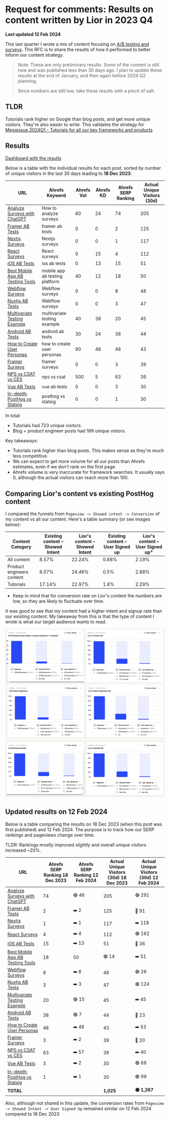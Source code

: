 # Request for comments: Results on content written by Lior in 2023 Q4

**Last updated 12 Feb 2024**

This last quarter I wrote a mix of content focusing on [A/B testing and surveys](https://github.com/PostHog/posthog.com/issues/7141). This RFC is to share the results of how it performed to better inform our content strategy.

> Note: These are only preliminary results. Some of the content is still new and was published less than 30 days ago. I plan to update these results at the end of January, and then again before 2024 Q2 planning. 
> 
> Since numbers are still low, take these results with a pinch of salt.

## TLDR

Tutorials rank higher on Google than blog posts, and get more unique visitors. They're also easier to write. This validates the strategy for [Megaissue 2024Q1 - Tutorials for all our key frameworks and products](https://github.com/PostHog/posthog.com/issues/7310) 

## Results

[Dashboard with the results](https://us.posthog.com/dashboard/119652)

Below is a table with the individual results for each post, sorted by number of unique visitors in the last 30 days leading to **18 Dec 2023**:

| URL | Ahrefs Keyword | Ahrefs Vol | Ahrefs KD | Ahrefs SERP Ranking | Actual Unique Visitors (30d) |
| --- | -------------- | ---------- | --------- | ------------ | ---------------------- |
| [Analyze Surveys with ChatGPT](https://posthog.com/tutorials/analyze-surveys-with-chatgpt) | How to analyze surveys | 60 | 24 | 74 | 205 |
| [Framer AB Tests](https://posthog.com/tutorials/framer-ab-tests) | framer ab tests | 0 | 0 | 2 | 125 |
| [Nextjs Surveys](https://posthog.com/tutorials/nextjs-surveys) | Nextjs surveys | 0 | 0 | 1 | 117 |
| [React Surveys](https://posthog.com/tutorials/react-surveys) | React surveys | 0 | 15 | 4 | 112 |
| [iOS AB Tests](https://posthog.com/tutorials/ios-ab-tests) | ios ab tests | 0 | 13 | 15 | 51 |
| [Best Mobile App AB Testing Tools](https://posthog.com/blog/best-mobile-app-ab-testing-tools) | mobile app ab testing platform | 40 | 12 | 18 | 50 |
| [Webflow Surveys](https://posthog.com/tutorials/webflow-surveys) | Webflow surveys | 0 | 0 | 8 | 48 |
| [Nuxtjs AB Tests](https://posthog.com/tutorials/nuxtjs-ab-tests) | Webflow surveys | 0 | 0 | 3 | 47 |
| [Multivariate Testing Example](https://posthog.com/product-engineers/what-is-multivariate-testing-examples) | multivariate testing example | 40 | 38 | 20 | 45 |
| [Android AB Tests](https://posthog.com/tutorials/android-ab-tests) | android ab tests | 30 | 24 | 38 | 44 |
| [How to Create User Personas](https://posthog.com/product-engineers/how-to-create-user-personas) | how to create user personas | 90 | 48 | 48 | 43 |
| [Framer Surveys](https://posthog.com/tutorials/framer-surveys) | framer surveys | 0 | 0 | 3 | 39 |
| [NPS vs CSAT vs CES](https://posthog.com/tutorials/nps-vs-csat-vs-ces) | nps vs csat | 500 | 5 | 63 | 39 |
| [Vue AB Tests](https://posthog.com/tutorials/vue-ab-tests) | vue ab tests | 0 | 0 | 3 | 30 |
| [In-depth: PostHog vs Statsig](https://posthog.com/blog/posthog-vs-statsig) | posthog vs statsig | 0 | 0 | 1 | 30 |

In total:
- Tutorials had 723 unique visitors.
- Blog + product engineer posts had 189 unique vistors.

Key takeaways:
- Tutorials rank higher than blog posts. This makes sense as they're much less competitive.
- We can expect to get more volume for all our posts than Ahrefs estimates, even if we don't rank on the first page.
- Ahrefs volume is very inaccurate for framework searches. It usually says 0, although the actual visitors can reach more than 100.
  
## Comparing Lior's content vs existing PostHog content

I compared the funnels from `Pageview -> Showed intent -> Conversion` of my content vs all our content. Here's a table summary (or see images below):

| Content Category | Existing content – Showed Intent | Lior's content – Showed Intent | Existing content – User Signed up | Lior's content – User Signed up* |
| ---------------- | -------------------------------- | ------------------------------ | --------------------------------- | --------------------------------- |
| All content      | 8.57%                            | 22.24%                         | 0.88%                             | 2.19%                             |
| Product engineers content | 9.07%                  | 24.46%                         | 0.5%                              | 2.88%                             |
| Tutorials        | 17.14%                           | 22.97%                         | 1.8%                              | 2.29%                             |


* Keep in mind that for conversion rate on Lior's content the numbers are low, so they are likely to fluctuate over time.

It was good to see that my content had a higher intent and signup rate than our existing content. My takeaway from this is that the type of content I wrote is what our target audience wants to read.

![Funnels - all content vs Lior](../images/2023-12-18-lior-2023-q4-content-results/all-content-vs-lior.png)
![Funnel - product engineers vs Lior](../images/2023-12-18-lior-2023-q4-content-results/all-product-engineers-vs-lior.png)
![Funnel - tutorials vs Lior](../images/2023-12-18-lior-2023-q4-content-results/all-tutorials-vs-lior.png)

## Updated results on 12 Feb 2024

Below is a table comparing the results on 18 Dec 2023 (when this post was first published) and 12 Feb 2024. The purpose is to track how our SERP rankings and pageviews change over time.

TLDR: Rankings mostly improved *slightly* and overall unique visitors increased ~20%.

| URL | Ahrefs SERP Ranking 18 Dec 2023 | Ahrefs SERP Ranking 12 Feb 2024 | Actual Unique Visitors (30d) 18 Dec 2023 |  Actual Unique Visitors (30d) 12 Feb 2024 |
| --- | ------------------- | --------------------------- |  --------------------------- |  --------------------------- |
| [Analyze Surveys with ChatGPT](https://posthog.com/tutorials/analyze-surveys-with-chatgpt) | 74 | 🟢 46 | 205 | 🟢 291 |
| [Framer AB Tests](https://posthog.com/tutorials/framer-ab-tests) | 2 |  ➡️ 2 | 125 | 🔴 91 |
| [Nextjs Surveys](https://posthog.com/tutorials/nextjs-surveys) | 1 |  ➡️ 1 | 117 | ➡️ 118 |
| [React Surveys](https://posthog.com/tutorials/react-surveys) | 4 | ➡️ 4 | 112 |  🟢 162 |
| [iOS AB Tests](https://posthog.com/tutorials/ios-ab-tests) | 15 | ➡️ 13 | 51 |  🔴 36 |
| [Best Mobile App AB Testing Tools](https://posthog.com/blog/best-mobile-app-ab-testing-tools) | 18 | 50 | 🟢 14 | ➡️ 51 |
| [Webflow Surveys](https://posthog.com/tutorials/webflow-surveys) | 8 | ➡️ 8 | 48 |  🟢 26 |
| [Nuxtjs AB Tests](https://posthog.com/tutorials/nuxtjs-ab-tests) | 3 | ➡️ 3 | 47 | 🟢 124 |
| [Multivariate Testing Example](https://posthog.com/product-engineers/what-is-multivariate-testing-examples) | 20 | 🟢 15 | 45 | ➡️ 45 |
| [Android AB Tests](https://posthog.com/tutorials/android-ab-tests) | 38 | 🟢 7 | 44 | 🔴 23 |
| [How to Create User Personas](https://posthog.com/product-engineers/how-to-create-user-personas) | 48| ➡️ 49  | 43 | ➡️ 53 |
| [Framer Surveys](https://posthog.com/tutorials/framer-surveys) | 3 | ➡️ 2 |39 | 🔴 20 |
| [NPS vs CSAT vs CES](https://posthog.com/tutorials/nps-vs-csat-vs-ces) | 63 | ➡️ 57 | 39 |  ➡️ 40 |
| [Vue AB Tests](https://posthog.com/tutorials/vue-ab-tests) | 3 | ➡️ 2 | 30 |  🟢 88 |
| [In-depth: PostHog vs Statsig](https://posthog.com/blog/posthog-vs-statsig) | 1 | ➡️ 1 | 30 |  🟢 99 |
| **TOTAL** |  | | **1,025**  | **🟢 1,267** |

Also, although not shared in this update, the conversion rates from `Pageview -> Showed Intent -> User Signed Up` remained similar on 12 Feb 2024 compared to 18 Dec 2023